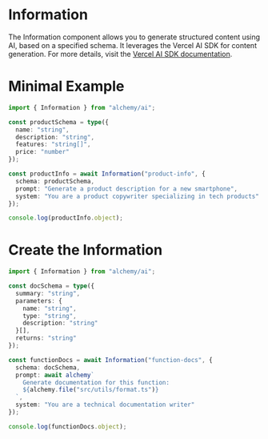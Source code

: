 # Information

The Information component allows you to generate structured content using AI, based on a specified schema. It leverages the Vercel AI SDK for content generation. For more details, visit the [Vercel AI SDK documentation](https://vercel.com/docs/ai).

# Minimal Example

```ts
import { Information } from "alchemy/ai";

const productSchema = type({
  name: "string",
  description: "string",
  features: "string[]",
  price: "number"
});

const productInfo = await Information("product-info", {
  schema: productSchema,
  prompt: "Generate a product description for a new smartphone",
  system: "You are a product copywriter specializing in tech products"
});

console.log(productInfo.object);
```

# Create the Information

```ts
import { Information } from "alchemy/ai";

const docSchema = type({
  summary: "string",
  parameters: {
    name: "string",
    type: "string",
    description: "string"
  }[],
  returns: "string"
});

const functionDocs = await Information("function-docs", {
  schema: docSchema,
  prompt: await alchemy`
    Generate documentation for this function:
    ${alchemy.file("src/utils/format.ts")}
  `,
  system: "You are a technical documentation writer"
});

console.log(functionDocs.object);
```